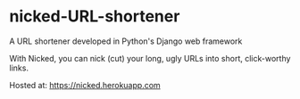 # nicked-URL-shortener
A URL shortener developed in Python's Django web framework

With Nicked, you can nick (cut) your long, ugly URLs into short, click-worthy links.

Hosted at:  https://nicked.herokuapp.com
